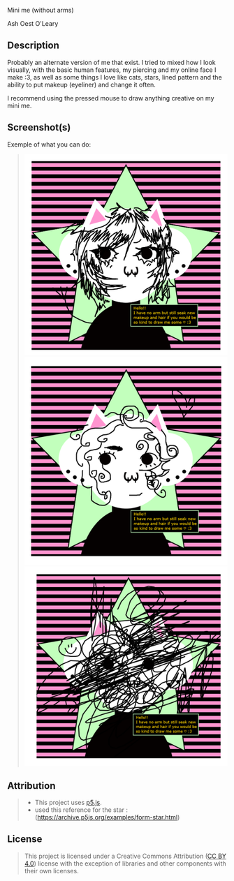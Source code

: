 Mini me (without arms)

Ash Oest O'Leary


## Description

Probably an alternate version of me that exist. 
I tried to mixed how I look visually, with the basic human features, my piercing and my online face I make :3, as well as some things I love like cats, stars, lined pattern and the ability to put makeup (eyeliner) and change it often.

I recommend using the pressed mouse to draw anything creative on my mini me.


## Screenshot(s)

Exemple of what you can do:

> ![Image of example1](./assets/images/ex-1.png)
> ![Image of example2](./assets/images/ex-2.png)
> ![Image of example3](./assets/images/ex-3.png)

## Attribution


> - This project uses [p5.js](https://p5js.org).
> - used this reference for the star : (https://archive.p5js.org/examples/form-star.html)
## License

> This project is licensed under a Creative Commons Attribution ([CC BY 4.0](https://creativecommons.org/licenses/by/4.0/deed.en)) license with the exception of libraries and other components with their own licenses.